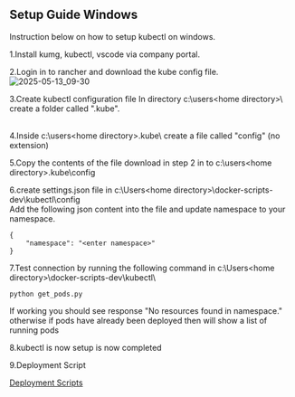 ## Setup Guide Windows

Instruction below on how to setup kubectl on windows.
<BR>

1.Install kumg, kubectl, vscode via company portal.
<BR>

2.Login in to rancher and download the kube config file.  
![2025-05-13_09-30](https://github.com/user-attachments/assets/ec386fd8-aa1c-4814-b3ab-a107758a0941)
<BR>   
   
3.Create kubectl configuration file
In directory c:\users\<home directory>\ create a folder called ".kube".   
<br>

4.Inside c:\users\<home directory>\.kube\ create a file called "config"  (no extension)
<br>

5.Copy the contents of the file download in step 2 in to c:\users\<home directory>\.kube\config

6.create settings.json file in c:\Users\<home directory>\docker-scripts-dev\kubectl\config\
   Add the following json content into the file and update namespace to your namespace.
```
{
    "namespace": "<enter namespace>"
}
```

7.Test connection by running the following command in c:\Users\<home directory>\docker-scripts-dev\kubectl\
```
python get_pods.py
```
If working you should see response "No resources found in <namespace> namespace." otherwise if pods have already been deployed then will show a list of running pods

8.kubectl is now setup is now completed
<br>

9.Deployment Script 

[Deployment Scripts](./DeploymentScript.md)

